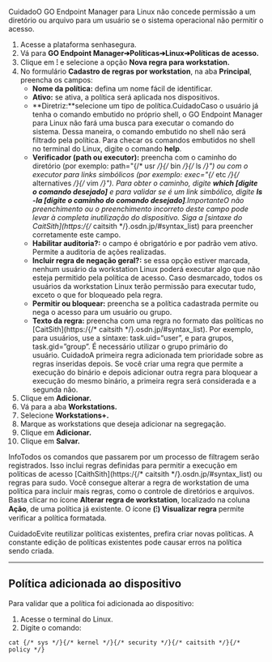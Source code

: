 CuidadoO GO Endpoint Manager para Linux não concede permissão a um diretório ou arquivo para um usuário se o sistema operacional não permitir o acesso.

1. Acesse a plataforma senhasegura.
2. Vá para **GO Endpoint Manager➔Políticas➔Linux➔Políticas de acesso.**
3. Clique em **⁝** e selecione a opção **Nova regra para workstation.**
4. No formulário **Cadastro de regras por workstation**, na aba **Principal**, preencha os campos:
	* **Nome da política:** defina um nome fácil de identificar.
	* **Ativo:** se ativa, a política será aplicada nos dispositivos.
	* **Diretriz:**selecione um tipo de política.CuidadoCaso o usuário já tenha o comando embutido no próprio shell, o GO Endpoint Manager para Linux não fará uma busca para executar o comando do sistema. Dessa maneira, o comando embutido no shell não será filtrado pela política. Para checar os comandos embutidos no shell no terminal do Linux, digite o comando **help**.
	* **Verificador (path ou executor):** preencha com o caminho do diretório (por exemplo: path\="{/* usr */}{/* bin */}{/* ls */}") ou com o executor para links simbólicos (por exemplo: exec\="{/* etc */}{/* alternatives */}{/* vim */}"). Para obter o caminho, digite **which \[digite o comando desejado]** e para validar se é um link simbólico, digite **ls \-la \[digite o caminho do comando desejado]**.ImportanteO não preenchimento ou o preenchimento incorreto deste campo pode levar à completa inutilização do dispositivo. Siga a [sintaxe do CaitSith](https:/{/* caitsith */}.osdn.jp/#syntax_list) para preencher corretamente este campo.
	* **Habilitar auditoria?:** o campo é obrigatório e por padrão vem ativo. Permite a auditoria de ações realizadas.
	* **Incluir regra de negação geral?:** se essa opção estiver marcada, nenhum usuário da workstation Linux poderá executar algo que não esteja permitido pela política de acesso. Caso desmarcado, todos os usuários da workstation Linux terão permissão para executar tudo, exceto o que for bloqueado pela regra.
	* **Permitir ou bloquear:** preencha se a política cadastrada permite ou nega o acesso para um usuário ou grupo.
	* **Texto da regra:** preencha com uma regra no formato das políticas no [CaitSith](https:/{/* caitsith */}.osdn.jp/#syntax_list). Por exemplo, para usuários, use a sintaxe: task.uid\=“user”, e para grupos, task.gid\=”group”. É necessário utilizar o grupo primário do usuário. CuidadoA primeira regra adicionada tem prioridade sobre as regras inseridas depois. Se você criar uma regra que permite a execução do binário e depois adicionar outra regra para bloquear a execução do mesmo binário, a primeira regra será considerada e a segunda não.
5. Clique em **Adicionar.**
6. Vá para a aba **Workstations.**
7. Selecione **Workstations\+.**
8. Marque as workstations que deseja adicionar na segregação.
9. Clique em **Adicionar.**
10. Clique em **Salvar.**

InfoTodos os comandos que passarem por um processo de filtragem serão registrados. Isso inclui regras definidas para permitir a execução em políticas de acesso [CaithSith](https:/{/* caitsith */}.osdn.jp/#syntax_list) ou regras para sudo. Você consegue alterar a regra de workstation de uma política para incluir mais regras, como o controle de diretórios e arquivos. Basta clicar no ícone **Alterar regra de workstation**, localizado na coluna **Ação**, de uma política já existente. O ícone **(⁝) Visualizar regra** permite verificar a política formatada.

CuidadoEvite reutilizar políticas existentes, prefira criar novas políticas. A constante edição de políticas existentes pode causar erros na política sendo criada.

  




---

## Política adicionada ao dispositivo

Para validar que a política foi adicionada ao dispositivo:

1. Acesse o terminal do Linux.
2. Digite o comando:


```
cat {/* sys */}{/* kernel */}{/* security */}{/* caitsith */}{/* policy */}
```

